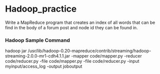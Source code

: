 # Hadoop_practice
Write a MapReduce program that creates an index of all words that can be find in the body of a forum post and node id they can be found in.

### Hadoop Sample Command
hadoop jar /usr/lib/hadoop-0.20-mapreduce/contrib/streaming/hadoop-streaming-2.0.0-mr1-cdh4.1.1.jar -mapper code/mapper.py  -reducer code/reducer.py -file code/mapper.py -file code/reducer.py  -input myinput/access_log -output joboutput
